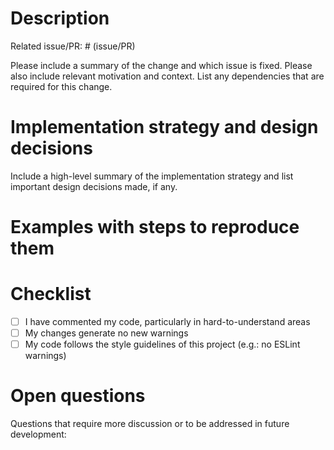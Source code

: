 # Description

Related issue/PR: # (issue/PR)

Please include a summary of the change and which issue is fixed. Please also include relevant motivation and context. List any dependencies that are required for this change.

# Implementation strategy and design decisions

Include a high-level summary of the implementation strategy and list important design decisions made, if any.

# Examples with steps to reproduce them

# Checklist

- [ ] I have commented my code, particularly in hard-to-understand areas
- [ ] My changes generate no new warnings
- [ ] My code follows the style guidelines of this project (e.g.: no ESLint warnings)

# Open questions

Questions that require more discussion or to be addressed in future development:
